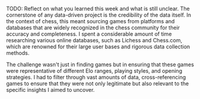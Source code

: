 TODO: Reflect on what you learned this week and what is still unclear.
The cornerstone of any data-driven project is the credibility of the data itself. In the context of chess, this meant sourcing games from platforms and databases that are widely recognized in the chess community for their accuracy and completeness. I spent a considerable amount of time researching various online databases, such as Lichess and Chess.com, which are renowned for their large user bases and rigorous data collection methods.

The challenge wasn't just in finding games but in ensuring that these games were representative of different Elo ranges, playing styles, and opening strategies. I had to filter through vast amounts of data, cross-referencing games to ensure that they were not only legitimate but also relevant to the specific insights I aimed to uncover.